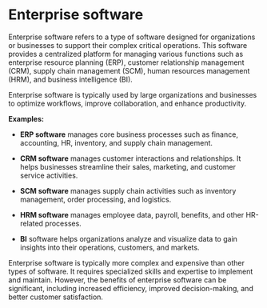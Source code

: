 # Enterprise software

Enterprise software refers to a type of software designed for organizations or businesses to support their complex critical operations. This software provides a centralized platform for managing various functions such as enterprise resource planning (ERP), customer relationship management (CRM), supply chain management (SCM), human resources management (HRM), and business intelligence (BI).

Enterprise software is typically used by large organizations and businesses to optimize workflows, improve collaboration, and enhance productivity. 

**Examples:**

* **ERP software** manages core business processes such as finance, accounting, HR, inventory, and supply chain management.

* **CRM software** manages customer interactions and relationships. It helps businesses streamline their sales, marketing, and customer service activities.

* **SCM software** manages supply chain activities such as inventory management, order processing, and logistics.

* **HRM software** manages employee data, payroll, benefits, and other HR-related processes.

* **BI** software helps organizations analyze and visualize data to gain insights into their operations, customers, and markets.

Enterprise software is typically more complex and expensive than other types of software. It requires specialized skills and expertise to implement and maintain. However, the benefits of enterprise software can be significant, including increased efficiency, improved decision-making, and better customer satisfaction.

